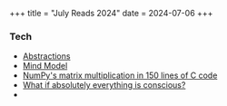 +++
title = "July Reads 2024"
date = 2024-07-06
+++

### Tech
- [Abstractions](https://carbon-steel.github.io/jekyll/update/2024/06/19/abstractions.html)
- [Mind Model](https://tylerneylon.com/a/mind_model/mind_model.html)
- [NumPy's matrix multiplication in 150 lines of C code](https://salykova.github.io/matmul-cpu)
- [What if absolutely everything is conscious?](https://www.vox.com/future-perfect/353430/what-if-absolutely-everything-is-conscious)
- 